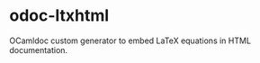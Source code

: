 odoc-ltxhtml
============

OCamldoc custom generator to embed LaTeX equations in HTML documentation.
